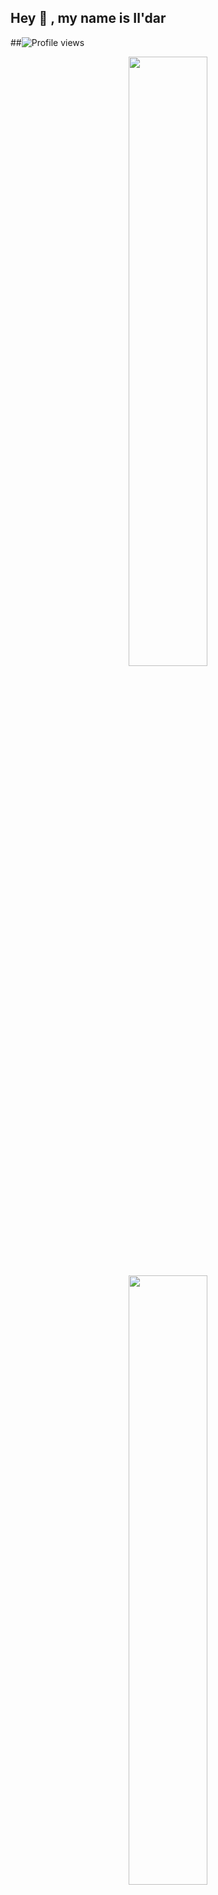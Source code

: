 ## Hey 👋 , my name is Il'dar 
##![Profile views](https://komarev.com/ghpvc/?username=GarifullinII&color=green)

<p align="center">
  <img height="50%" width="auto" src ="https://github-readme-stats.vercel.app/api?username=GarifullinII&show_icons=true&count_private=true&theme=darcula&hide_border=true&hide=issues,contribs&bg_color=00000000">
  <img height="50%" width="auto" src ="https://github-readme-stats.vercel.app/api/top-langs/?username=GarifullinII&layout=compact&hide_border=true&theme=darcula&bg_color=00000000&langs_count=6&hide=jupyter%20notebook,tex,css,php">
  <br>
  <br>
  <img src ="https://github-readme-streak-stats.herokuapp.com?user=GarifullinII&theme=darcula&hide_border=true&background=FFFFFF00">
  <br>
</p>

### Follow Me
[![Vk](https://img.shields.io/badge/-Vk-090909?style=flat&logo=Vk&logoColor=27A0D9)](https://vk.com/garifullintrip)
[![Fb](https://img.shields.io/badge/-Facebook-090909?style=flat&logo=Facebook&logoColor=27A0D9)](https://www.facebook.com/profile.php?id=100073681188191)
[![In](https://img.shields.io/badge/-Instagram-090909?style=flat&logo=Instagram&logoColor=FF0000)](https://www.instagram.com/garifullintrip/)
[![YouTube](https://img.shields.io/badge/-YouTube-090909?style=flat&logo=YouTube&logoColor=FF0000)](https://www.youtube.com/channel/UCNkLRIFzquWOpZeGKlYBxYA)
[![Telegram](https://img.shields.io/badge/-Telegram-090909?style=flat&logo=telegram&logoColor=27A0D9)](https://t.me/it_gi)
